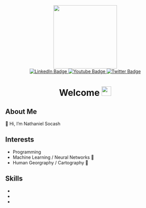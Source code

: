 <div id="header" align="center">
  <img src="https://media.giphy.com/media/lBm4rgtyIPJmywXzLW/giphy.gif" width="200"/>
 
  
  <div id="badges">
  <a href="https://www.linkedin.com/in/nathaniel-socash/">
    <img src="https://img.shields.io/badge/LinkedIn-blue?style=for-the-badge&logo=linkedin&logoColor=white" alt="LinkedIn Badge"/>
  </a>
  <a href="https://www.youtube.com/">
    <img src="https://img.shields.io/badge/YouTube-red?style=for-the-badge&logo=youtube&logoColor=white" alt="Youtube Badge"/>
  </a>
  <a href="your-twitter-URL">
    <img src="https://img.shields.io/badge/Twitter-blue?style=for-the-badge&logo=twitter&logoColor=white" alt="Twitter Badge"/>
  </a>
</div>

 <img src="https://komarev.com/ghpvc/?username=NathanielSocash&style=flat-square&color=blue" alt=""/>
 
 <h1>
  Welcome
  <img src="https://media.giphy.com/media/hvRJCLFzcasrR4ia7z/giphy.gif" width="30px"/>
</h1>

<html>
  <head>
  </head>
  <body>
    <div class="section" align="left">
      <h2>About Me</h2>
      <p> 👋 Hi, I’m Nathaniel Socash</p>
    </div>
    <div class="section" align="left">
      <h2>Interests</h2>
      <ul>
        <li>Programming</li>
        <li>Machine Learning / Neural Networks 🧠</li>
        <li>Human Georgraphy / Cartography 🌱</li>
      </ul>
    </div>
    <div class="section" align="left">
      <h2>Skills</h2>
      <ul>
        <li></li>
        <li></li>
        <li></li>
      </ul>
    </div>
  </body>
</html>
